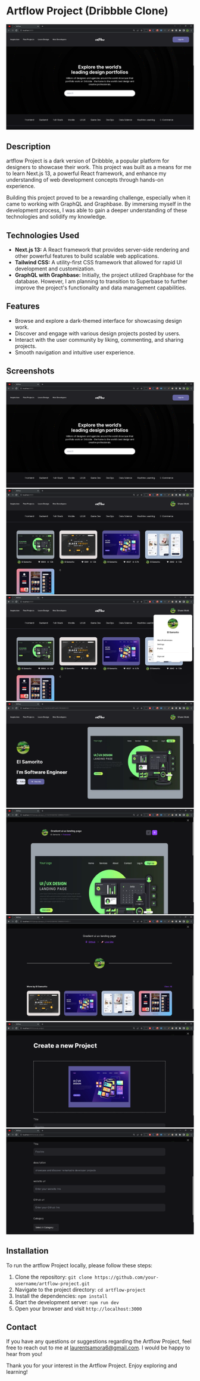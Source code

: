 # Artflow Project (Dribbble Clone)

![Artflow Project](./public/images/1.png)

## Description

artflow Project is a dark version of Dribbble, a popular platform for designers to showcase their work. This project was built as a means for me to learn Next.js 13, a powerful React framework, and enhance my understanding of web development concepts through hands-on experience.

Building this project proved to be a rewarding challenge, especially when it came to working with GraphQL and Graphbase. By immersing myself in the development process, I was able to gain a deeper understanding of these technologies and solidify my knowledge.

## Technologies Used

- **Next.js 13:** A React framework that provides server-side rendering and other powerful features to build scalable web applications.
- **Tailwind CSS:** A utility-first CSS framework that allowed for rapid UI development and customization.
- **GraphQL with Graphbase:** Initially, the project utilized Graphbase for the database. However, I am planning to transition to Superbase to further improve the project's functionality and data management capabilities.

## Features

- Browse and explore a dark-themed interface for showcasing design work.
- Discover and engage with various design projects posted by users.
- Interact with the user community by liking, commenting, and sharing projects.
- Smooth navigation and intuitive user experience.

## Screenshots

![Screenshot 1](./public/images/1.png)
![Screenshot 2](./public/images/2.png)
![Screenshot 3](./public/images/3.png)
![Screenshot 4](./public/images/4.png)
![Screenshot 5](./public/images/5.png)
![Screenshot 6](./public/images/6.png)
![Screenshot 7](./public/images/7.png)
![Screenshot 8](./public/images/8.png)

## Installation

To run the artflow Project locally, please follow these steps:

1. Clone the repository: `git clone https://github.com/your-username/artflow-project.git`
2. Navigate to the project directory: `cd artflow-project`
3. Install the dependencies: `npm install`
4. Start the development server: `npm run dev`
5. Open your browser and visit `http://localhost:3000`


## Contact

If you have any questions or suggestions regarding the Artflow Project, feel free to reach out to me at laurentsamora6@gmail.com. I would be happy to hear from you!

Thank you for your interest in the Artflow Project. Enjoy exploring and learning!
